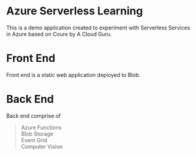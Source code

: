 # Azure Serverless Learning

This is a demo application created to experiment with Serverless Services in Azure based on Coure by A Cloud Guru. 

# Front End
Front end is a static web application deployed to Blob.

# Back End
Back end comprise of  
 > Azure Functions  
 > Blob Storage  
 > Event Grid  
 > Computer Vision  
 
